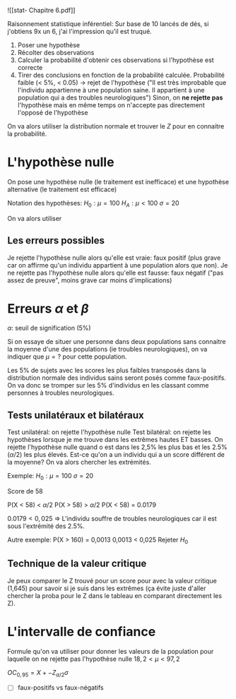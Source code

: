 ![[stat- Chapitre 6.pdf]]

Raisonnement statistique inférentiel: Sur base de 10 lancés de dés, si j'obtiens 9x un 6, j'ai l'impression qu'il est truqué.

1) Poser une hypothèse
2) Récolter des observations
3) Calculer la probabilité d'obtenir ces observations si l'hypothèse est correcte
4) Tirer des conclusions en fonction de la probabilité calculée. 
   Probabilité faible (< 5%, < 0.05) -> rejet de l'hypothèse
    ("Il est très improbable que l'individu appartienne à une population saine. Il appartient à une population qui a des troubles neurologiques")
   Sinon, on **ne rejette pas** l'hypothèse mais en même temps on n'accepte pas directement l'opposé de l'hypothèse

On va alors utiliser la distribution normale et trouver le $Z$ pour en connaitre la probabilité.

# L'hypothèse nulle
On pose une hypothèse nulle (le traitement est inefficace)
et
une hypothèse alternative (le traitement est efficace)

Notation des hypothèses:
$H_0: \mu = 100$
$H_A: \mu < 100$
$\sigma = 20$

On va alors utiliser 

## Les erreurs possibles
Je rejette l'hypothèse nulle alors qu'elle est vraie: faux positif (plus grave car on affirme qu'un individu appartient à une population alors que non).
Je ne rejette pas l'hypothèse nulle  alors qu'elle est fausse: faux négatif ("pas assez de preuve", moins grave car moins d'implications)


# Erreurs $\alpha$ et $\beta$ 
$\alpha$: seuil de signification (5%)

Si on essaye de situer une personne dans deux populations sans connaitre la moyenne d'une des populations (ie troubles neurologiques), on va indiquer que $\mu = ?$ pour cette population.

Les 5% de sujets avec les scores les plus faibles transposés dans la distribution normale des individus sains seront posés comme faux-positifs. On va donc se tromper sur les 5% d'individus en les classant comme personnes à troubles neurologiques.

## Tests unilatéraux et bilatéraux

Test unilatéral: on rejette l'hypothèse nulle
Test bilatéral: on rejette les hypothèses lorsque je me trouve dans les extrêmes hautes ET basses.
On rejette l'hypothèse nulle quand o est dans les 2,5% les plus bas et les 2.5% ($\alpha/2$) les plus élevés.
Est-ce qu'on a un individu qui a un score différent de la moyenne? On va alors chercher les extrémités.

Exemple:
$H_0: \mu = 100$
$\sigma = 20$

Score de 58

P(X < 58) < $\alpha/2$ 
P(X > 58) > $\alpha/2$ 
P(X < 58) = 0.0179

$0.0179 < 0,025$ => L'individu souffre de troubles neurologiques car il est sous l'extrémité des 2.5%.


Autre exemple: P(X > 160) = 0,0013
0,0013 < 0,025 Rejeter $H_0$

## Technique de la valeur critique
Je peux comparer le Z trouvé pour un score pour avec la valeur critique (1,645) pour savoir si je suis dans les extrêmes (ça évite juste d'aller chercher la proba pour le Z dans le tableau en comparant directement les Z).


# L'intervalle de confiance
Formule qu'on va utiliser pour donner les valeurs de la population pour laquelle on ne rejette pas l'hypothèse nulle
$18,2 < \mu < 97,2$

$OC_{0,95} = X +- Z_{\alpha/2}\sigma$



- [ ] faux-positifs vs faux-négatifs

